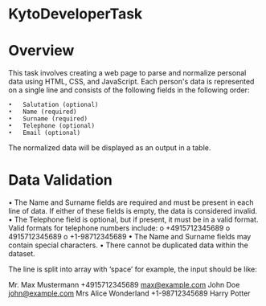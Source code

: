 # KytoDeveloperTask

# Overview
This task involves creating a web page to parse and normalize personal data using HTML, CSS, and JavaScript. Each person's data is represented on a single line and consists of the following fields in the following order:

    •	Salutation (optional)
    •	Name (required)
    •	Surname (required) 
    •	Telephone (optional)
    •	Email (optional)
The normalized data will be displayed as an output in a table.

# Data Validation
  •	The Name and Surname fields are required and must be present in each line of data. If either of these fields is empty, the data is considered invalid.
  •	The Telephone field is optional, but if present, it must be in a valid format. Valid formats for telephone numbers include:
    o	+4915712345689
    o	4915712345689
    o	+1-98712345689
  •	The Name and Surname fields may contain special characters.
  •	There cannot be duplicated data within the dataset.

The line is split into array with ‘space’ for example, the input should be like:

  Mr. Max Mustermann +4915712345689 max@example.com
  John Doe john@example.com
  Mrs Alice Wonderland +1-98712345689
  Harry Potter 
